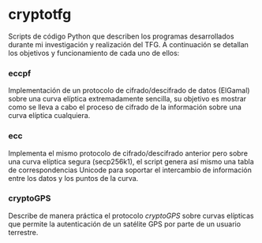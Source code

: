 # cryptotfg
Scripts de código Python que describen los programas desarrollados durante mi investigación y realización del TFG. A continuación se detallan los objetivos y funcionamiento de cada uno de ellos:

### eccpf
Implementación de un protocolo de cifrado/descifrado de datos (ElGamal) sobre una curva elíptica extremadamente sencilla, su objetivo es mostrar como se lleva a cabo el proceso de cifrado de la información sobre una curva elíptica cualquiera.

### ecc
Implementa el mismo protocolo de cifrado/descifrado anterior pero sobre una curva elíptica segura (secp256k1), el script genera así mismo una tabla de correspondencias Unicode para soportar el intercambio de información entre los datos y los puntos de la curva.

### cryptoGPS
Describe de manera práctica el protocolo *cryptoGPS* sobre curvas elípticas que permite la autenticación de un satélite GPS por parte de un usuario terrestre.
